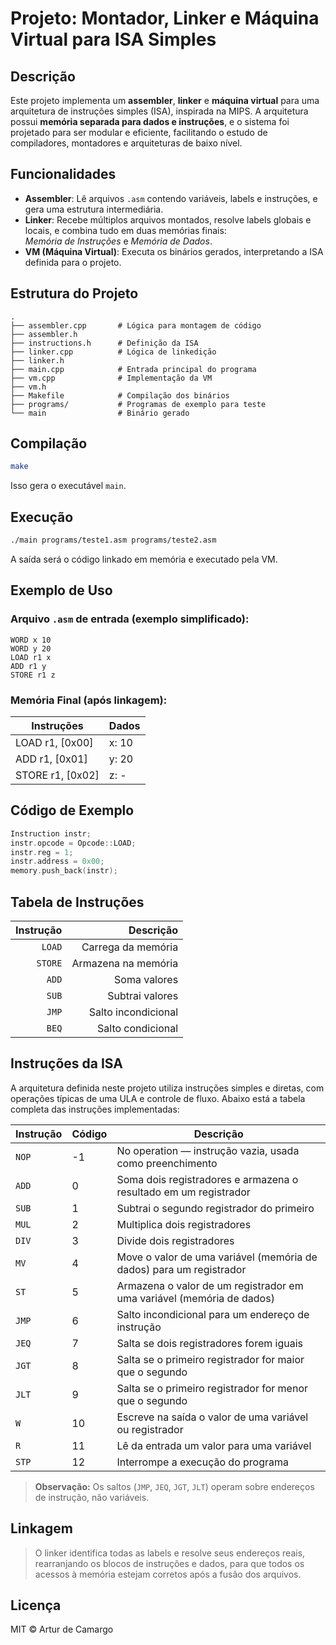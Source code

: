 
# Projeto: Montador, Linker e Máquina Virtual para ISA Simples

## Descrição

Este projeto implementa um **assembler**, **linker** e **máquina virtual** para uma arquitetura de instruções simples (ISA), inspirada na MIPS. A arquitetura possui **memória separada para dados e instruções**, e o sistema foi projetado para ser modular e eficiente, facilitando o estudo de compiladores, montadores e arquiteturas de baixo nível.

## Funcionalidades

- **Assembler**: Lê arquivos `.asm` contendo variáveis, labels e instruções, e gera uma estrutura intermediária.
- **Linker**: Recebe múltiplos arquivos montados, resolve labels globais e locais, e combina tudo em duas memórias finais:  
  *Memória de Instruções* e *Memória de Dados*.
- **VM (Máquina Virtual)**: Executa os binários gerados, interpretando a ISA definida para o projeto.

## Estrutura do Projeto

```
.
├── assembler.cpp       # Lógica para montagem de código
├── assembler.h
├── instructions.h      # Definição da ISA
├── linker.cpp          # Lógica de linkedição
├── linker.h
├── main.cpp            # Entrada principal do programa
├── vm.cpp              # Implementação da VM
├── vm.h
├── Makefile            # Compilação dos binários
├── programs/           # Programas de exemplo para teste
└── main                # Binário gerado
```

## Compilação

```bash
make
```

Isso gera o executável `main`.

## Execução

```bash
./main programs/teste1.asm programs/teste2.asm
```

A saída será o código linkado em memória e executado pela VM.

## Exemplo de Uso

### Arquivo `.asm` de entrada (exemplo simplificado):

```
WORD x 10
WORD y 20
LOAD r1 x
ADD r1 y
STORE r1 z
```

### Memória Final (após linkagem):

| Instruções        | Dados          |
|-------------------|----------------|
| LOAD r1, [0x00]   | x: 10          |
| ADD r1, [0x01]    | y: 20          |
| STORE r1, [0x02]  | z: -           |

## Código de Exemplo

```cpp
Instruction instr;
instr.opcode = Opcode::LOAD;
instr.reg = 1;
instr.address = 0x00;
memory.push_back(instr);
```

## Tabela de Instruções

| Instrução | Descrição         |
|----------:|------------------:|
| `LOAD`    | Carrega da memória |
| `STORE`   | Armazena na memória |
| `ADD`     | Soma valores       |
| `SUB`     | Subtrai valores    |
| `JMP`     | Salto incondicional |
| `BEQ`     | Salto condicional  |


## Instruções da ISA

A arquitetura definida neste projeto utiliza instruções simples e diretas, com operações típicas de uma ULA e controle de fluxo. Abaixo está a tabela completa das instruções implementadas:

| Instrução | Código | Descrição                                                                 |
|-----------|--------|---------------------------------------------------------------------------|
| `NOP`     | -1     | No operation — instrução vazia, usada como preenchimento                  |
| `ADD`     | 0      | Soma dois registradores e armazena o resultado em um registrador          |
| `SUB`     | 1      | Subtrai o segundo registrador do primeiro                                 |
| `MUL`     | 2      | Multiplica dois registradores                                              |
| `DIV`     | 3      | Divide dois registradores                                                  |
| `MV`      | 4      | Move o valor de uma variável (memória de dados) para um registrador        |
| `ST`      | 5      | Armazena o valor de um registrador em uma variável (memória de dados)     |
| `JMP`     | 6      | Salto incondicional para um endereço de instrução                         |
| `JEQ`     | 7      | Salta se dois registradores forem iguais                                   |
| `JGT`     | 8      | Salta se o primeiro registrador for maior que o segundo                   |
| `JLT`     | 9      | Salta se o primeiro registrador for menor que o segundo                   |
| `W`       | 10     | Escreve na saída o valor de uma variável ou registrador                   |
| `R`       | 11     | Lê da entrada um valor para uma variável                                  |
| `STP`     | 12     | Interrompe a execução do programa                                          |

> **Observação:** Os saltos (`JMP`, `JEQ`, `JGT`, `JLT`) operam sobre endereços de instrução, não variáveis.


## Linkagem

> O linker identifica todas as labels e resolve seus endereços reais, rearranjando os blocos de instruções e dados, para que todos os acessos à memória estejam corretos após a fusão dos arquivos.

## Licença

MIT © Artur de Camargo
